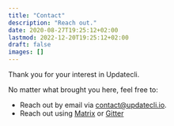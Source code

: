 ```yaml
---
title: "Contact"
description: "Reach out."
date: 2020-08-27T19:25:12+02:00
lastmod: 2022-12-20T19:25:12+02:00
draft: false
images: []
---
```


Thank you for your interest in Updatecli.

No matter what brought you here, feel free to:

- Reach out by email via [contact@updatecli.io](mailto:contact@updatecli.io).
- Reach out using [Matrix](https://matrix.to/#/#Updatecli_community:gitter.im) or [Gitter](https://gitter.im/Updatecli/community?utm_source=share-link&utm_medium=link&utm_campaign=share-link)

